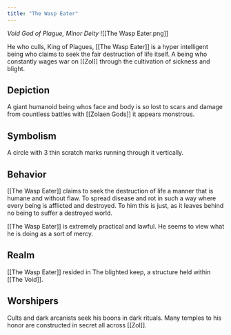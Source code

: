 ```yaml
---
title: "The Wasp Eater"
---
```

*Void God of Plague, Minor Deity*
![[The Wasp Eater.png]]

He who culls, King of Plagues, [[The Wasp Eater]] is a hyper intelligent being who claims to seek the fair destruction of life itself. A being who constantly wages war on [[Zol]] through the cultivation of sickness and blight. 

## Depiction
A giant humanoid being whos face and body is so lost to scars and damage from countless battles with [[Zolaen Gods]] it appears monstrous.

## Symbolism
A circle with 3 thin scratch marks running through it vertically.

## Behavior
[[The Wasp Eater]] claims to seek the destruction of life a manner that is humane and without flaw. To spread disease and rot in such a way where every being is afflicted and destroyed. To him this is just, as it leaves behind no being to suffer a destroyed world.

[[The Wasp Eater]] is extremely practical and lawful. He seems to view what he is doing as a sort of mercy.

## Realm
[[The Wasp Eater]] resided in The blighted keep, a structure held within [[The Void]].

## Worshipers
Cults and dark arcanists seek his boons in dark rituals. Many temples to his honor are constructed in secret all across [[Zol]].